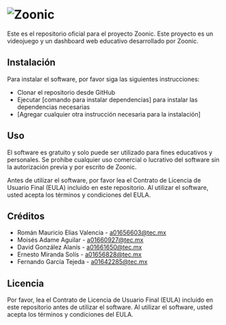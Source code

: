 # ![Zoonic](https://i.ibb.co/8mdVpXH/Screenshot-2023-04-26-at-12-03-57.png)

Este es el repositorio oficial para el proyecto Zoonic. Este proyecto es un videojuego y un dashboard web educativo desarrollado por Zoonic.

## Instalación

Para instalar el software, por favor siga las siguientes instrucciones:

- Clonar el repositorio desde GitHub
- Ejecutar [comando para instalar dependencias] para instalar las dependencias necesarias
- [Agregar cualquier otra instrucción necesaria para la instalación]

## Uso

El software es gratuito y solo puede ser utilizado para fines educativos y personales. Se prohíbe cualquier uso comercial o lucrativo del 
software sin la autorización previa y por escrito de Zoonic.

Antes de utilizar el software, por favor lea el Contrato de Licencia de Usuario Final (EULA) incluido en este repositorio. Al utilizar el software, 
usted acepta los términos y condiciones del EULA.


## Créditos

<ul>
  <li>Román Mauricio Elias Valencia - <a href="mailto:a01656603@tec.mx">a01656603@tec.mx</a></li>
  <li>Moisés Adame Aguilar - <a href="mailto:a01660927@tec.mx">a01660927@tec.mx</a></li>
  <li>David González Alanís - <a href="mailto:a01661650@tec.mx">a01661650@tec.mx</a></li>
  <li>Ernesto Miranda Solís - <a href="mailto:a01656828@tec.mx">a01656828@tec.mx</a></li>
  <li>Fernando García Tejeda - <a href="mailto:a01642285@tec.mx">a01642285@tec.mx</a></li>

</ul>

## Licencia

Por favor, lea el Contrato de Licencia de Usuario Final (EULA) incluido en este repositorio antes de utilizar el software. Al utilizar el software,
usted acepta los términos y condiciones del EULA.
